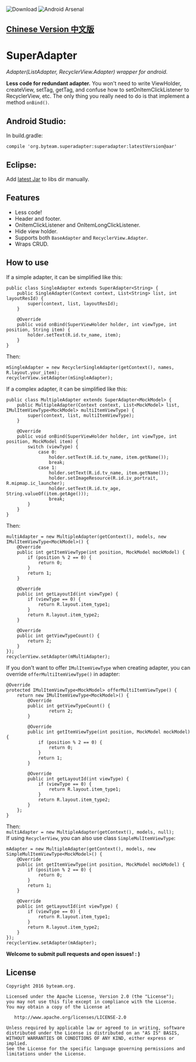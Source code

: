 ![Download](https://api.bintray.com/packages/chenenyu/maven/SuperAdapter/images/download.svg) ![Android Arsenal](https://img.shields.io/badge/Android%20Arsenal-SuperAdapter-brightgreen.svg?style=flat)
## [Chinese Version 中文版](README-zh-rCN.md)
# SuperAdapter
*Adapter(ListAdapter, RecyclerView.Adapter) wrapper for android.*

**Less code for redundant adapter.** You won't need to write ViewHolder, createView, setTag, getTag, and confuse how to setOnItemClickListener to RecyclerView, etc. The only thing you really need to do is that implement a method `onBind()`.  

## Android Studio:

In build.gradle:

`compile 'org.byteam.superadapter:superadapter:latestVersion@aar'`
## Eclipse:
Add [latest Jar](https://github.com/byteam/SuperAdapter/releases) to libs dir manually.

## Features
* Less code!
* Header and footer.
* OnItemClickListener and OnItemLongClickListener.
* Hide view holder.
* Supports both `BaseAdapter` and `RecyclerView.Adapter`.
* Wraps CRUD.

## How to use

If a simple adapter, it can be simplified like this:  

```
public class SingleAdapter extends SuperAdapter<String> {
	public SingleAdapter(Context context, List<String> list, int layoutResId) {
		super(context, list, layoutResId);
	}

	@Override
	public void onBind(SuperViewHolder holder, int viewType, int position, String item) {
		holder.setText(R.id.tv_name, item);
	}
}
```  

Then:  

```
mSingleAdapter = new RecyclerSingleAdapter(getContext(), names, R.layout.your_item);  
recyclerView.setAdapter(mSingleAdapter);
```  
If a complex adapter, it can be simplified like this:  

```
public class MultipleAdapter extends SuperAdapter<MockModel> {
	public MultipleAdapter(Context context, List<MockModel> list, IMulItemViewType<MockModel> multiItemViewType) {
		super(context, list, multiItemViewType);
	}

	@Override
	public void onBind(SuperViewHolder holder, int viewType, int position, MockModel item) {
		switch (viewType) {
			case 0:
				holder.setText(R.id.tv_name, item.getName());
				break;
			case 1:
				holder.setText(R.id.tv_name, item.getName());
				holder.setImageResource(R.id.iv_portrait, R.mipmap.ic_launcher);
				holder.setText(R.id.tv_age, String.valueOf(item.getAge()));
				break;
		}
	}
}
```  

Then:  

```
multiAdapter = new MultipleAdapter(getContext(), models, new IMulItemViewType<MockModel>() {
	@Override
	public int getItemViewType(int position, MockModel mockModel) {
		if (position % 2 == 0) {
			return 0;
		}
		return 1;
	}

	@Override
	public int getLayoutId(int viewType) {
		if (viewType == 0) {
			return R.layout.item_type1;
		}
		return R.layout.item_type2;
	}

	@Override
	public int getViewTypeCount() {
		return 2;
	}
});
recyclerView.setAdapter(mMultiAdapter);
```  

If you don't want to offer `IMulItemViewType` when creating adapter, you can override `offerMultiItemViewType()` in adapter:

```
@Override
protected IMulItemViewType<MockModel> offerMultiItemViewType() {
	return new IMulItemViewType<MockModel>() {
		@Override
		public int getViewTypeCount() {
				return 2;
		}

		@Override
		public int getItemViewType(int position, MockModel mockModel) {
			if (position % 2 == 0) {
				return 0;
			}
			return 1;
		}

		@Override
		public int getLayoutId(int viewType) {
			if (viewType == 0) {
				return R.layout.item_type1;
			}
			return R.layout.item_type2;
		}
	};
}
```    

Then:  
`multiAdapter = new MultipleAdapter(getContext(), models, null);`   
If using `RecyclerView`, you can also use class `SimpleMulItemViewType`:  
 
```
mAdapter = new MultipleAdapter(getContext(), models, new SimpleMulItemViewType<MockModel>() {
	@Override
	public int getItemViewType(int position, MockModel mockModel) {
		if (position % 2 == 0) {
			return 0;
		}
		return 1;
	}

	@Override
	public int getLayoutId(int viewType) {
		if (viewType == 0) {
			return R.layout.item_type1;
		}
		return R.layout.item_type2;
	}
});
recyclerView.setAdapter(mAdapter);
```  


**Welcome to submit pull requests and open issues!  : )**

## License

```
Copyright 2016 byteam.org.

Licensed under the Apache License, Version 2.0 (the "License");
you may not use this file except in compliance with the License.
You may obtain a copy of the License at

   http://www.apache.org/licenses/LICENSE-2.0

Unless required by applicable law or agreed to in writing, software
distributed under the License is distributed on an "AS IS" BASIS,
WITHOUT WARRANTIES OR CONDITIONS OF ANY KIND, either express or implied.
See the License for the specific language governing permissions and
limitations under the License.
```

